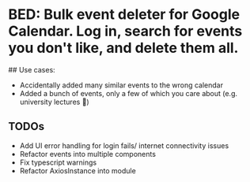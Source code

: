 # BED: Bulk event deleter for Google Calendar. Log in, search for events you don't like, and delete them all. 

## Use cases:
- Accidentally added many similar events to the wrong calendar
- Added a bunch of events, only a few of which you care about (e.g. university lectures :poop:)

## TODOs
- Add UI error handling for login fails/ internet connectivity issues
- Refactor events into multiple components
- Fix typescript warnings
- Refactor AxiosInstance into module
